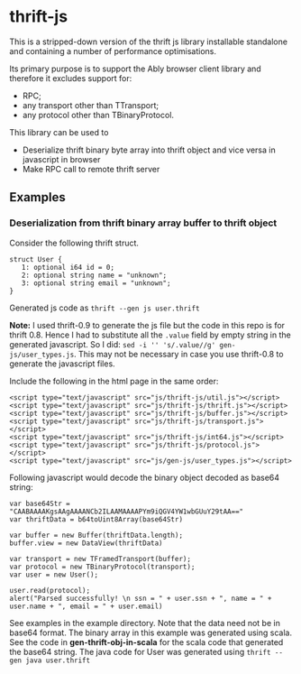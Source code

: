 # thrift-js

This is a stripped-down version of the thrift js library installable
standalone and containing a number of performance optimisations.

Its primary purpose is to support the Ably browser client library and therefore
it excludes support for:

- RPC;
- any transport other than TTransport;
- any protocol other than TBinaryProtocol.

This library can be used to
 - Deserialize thrift binary byte array into thrift object and vice versa in javascript in browser
 - Make RPC call to remote thrift server

## Examples

### Deserialization from thrift binary array buffer to thrift object 

Consider the following thrift struct.

    struct User {
       1: optional i64 id = 0;
       2: optional string name = "unknown";
       3: optional string email = "unknown";
    }
    
Generated js code as `thrift --gen js user.thrift`

**Note:** I used thrift-0.9 to generate the js file but the code in this repo is for thrift 0.8. Hence I had to substitute all the `.value` field by empty string in the generated javascript. So I did: `sed -i '' 's/.value//g' gen-js/user_types.js`. This may not be necessary in case you use thrift-0.8 to generate the javascript files.

Include the following in the html page in the same order:


    <script type="text/javascript" src="js/thrift-js/util.js"></script>
    <script type="text/javascript" src="js/thrift-js/thrift.js"></script>
    <script type="text/javascript" src="js/thrift-js/buffer.js"></script>
    <script type="text/javascript" src="js/thrift-js/transport.js"></script>
    <script type="text/javascript" src="js/thrift-js/int64.js"></script>
    <script type="text/javascript" src="js/thrift-js/protocol.js"></script>
    <script type="text/javascript" src="js/gen-js/user_types.js"></script>


Following javascript would decode the binary object decoded as base64 string:

    var base64Str = "CAABAAAAKgsAAgAAAANCb2ILAAMAAAAPYm9iQGV4YW1wbGUuY29tAA=="
    var thriftData = b64toUint8Array(base64Str)

    var buffer = new Buffer(thriftData.length);
    buffer.view = new DataView(thriftData)

    var transport = new TFramedTransport(buffer);
    var protocol = new TBinaryProtocol(transport);
    var user = new User();

    user.read(protocol);
    alert("Parsed successfully! \n ssn = " + user.ssn + ", name = " + user.name + ", email = " + user.email)

See examples in the example directory. Note that the data need not be in base64 format. The binary array in this example was generated using scala. See the code in **gen-thrift-obj-in-scala** for the scala code that generated the base64 string. The java code for User was generated using `thrift --gen java user.thrift`


